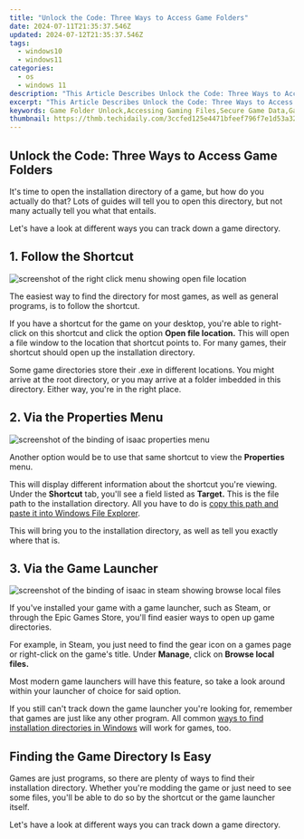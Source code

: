 ```yaml
---
title: "Unlock the Code: Three Ways to Access Game Folders"
date: 2024-07-11T21:35:37.546Z
updated: 2024-07-12T21:35:37.546Z
tags:
  - windows10
  - windows11
categories:
  - os
  - windows 11
description: "This Article Describes Unlock the Code: Three Ways to Access Game Folders"
excerpt: "This Article Describes Unlock the Code: Three Ways to Access Game Folders"
keywords: Game Folder Unlock,Accessing Gaming Files,Secure Game Data,Game Save Access,Navigate Game Storage,Code for Gamespace,Open Game Directories
thumbnail: https://thmb.techidaily.com/3ccfed125e4471bfeef796f7e1d53a32e1cb3d7aef2eb6fc1425b4243cea5954.jpg
---
```


## Unlock the Code: Three Ways to Access Game Folders

 It's time to open the installation directory of a game, but how do you actually do that? Lots of guides will tell you to open this directory, but not many actually tell you what that entails.

 Let's have a look at different ways you can track down a game directory.

## 1\. Follow the Shortcut

![screenshot of the right click menu showing open file location](https://static1.makeuseofimages.com/wordpress/wp-content/uploads/2023/06/screcreenshot_of_right_click_menu_open_file_location.jpg)

 The easiest way to find the directory for most games, as well as general programs, is to follow the shortcut.

 If you have a shortcut for the game on your desktop, you're able to right-click on this shortcut and click the option **Open file location.** This will open a file window to the location that shortcut points to. For many games, their shortcut should open up the installation directory.

 Some game directories store their .exe in different locations. You might arrive at the root directory, or you may arrive at a folder imbedded in this directory. Either way, you're in the right place.

## 2\. Via the Properties Menu

![screenshot of the binding of isaac properties menu](https://static1.makeuseofimages.com/wordpress/wp-content/uploads/2023/06/screenshot_of_binding_of_isaac_properties_menu.jpg)

 Another option would be to use that same shortcut to view the **Properties** menu.

 This will display different information about the shortcut you're viewing. Under the **Shortcut** tab, you'll see a field listed as **Target.** This is the file path to the installation directory. All you have to do is [copy this path and paste it into Windows File Explorer](https://www.makeuseof.com/ways-to-copy-full-file-folder-path-windows/).

 This will bring you to the installation directory, as well as tell you exactly where that is.

## 3\. Via the Game Launcher

![screenshot of the binding of isaac in steam showing browse local files](https://static1.makeuseofimages.com/wordpress/wp-content/uploads/2023/06/screenshot_of_binding_of_isaac_steam_browse_local_files.jpg)

 If you've installed your game with a game launcher, such as Steam, or through the Epic Games Store, you'll find easier ways to open up game directories.

 For example, in Steam, you just need to find the gear icon on a games page or right-click on the game's title. Under **Manage**, click on **Browse local files.**

 Most modern game launchers will have this feature, so take a look around within your launcher of choice for said option.

 If you still can't track down the game launcher you're looking for, remember that games are just like any other program. All common [ways to find installation directories in Windows](https://www.makeuseof.com/windows-ways-to-find-programs-install-location/) will work for games, too.

## Finding the Game Directory Is Easy

 Games are just programs, so there are plenty of ways to find their installation directory. Whether you're modding the game or just need to see some files, you'll be able to do so by the shortcut or the game launcher itself.

 Let's have a look at different ways you can track down a game directory.



<ins class="adsbygoogle"
      style="display:block"
      data-ad-client="ca-pub-7571918770474297"
      data-ad-slot="8358498916"
      data-ad-format="auto"
      data-full-width-responsive="true"></ins>

